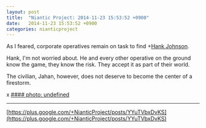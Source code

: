 ```yaml
---
layout: post
title:  "Niantic Project: 2014-11-23 15:53:52 +0900"
date:   2014-11-23 15:53:52 +0900
categories: nianticproject
---
```

As I feared, corporate operatives remain on task to find +[Hank Johnson](https://plus.google.com/117792105926525258257 "").

Hank, I'm not worried about. He and every other operative on the ground know the game, they know the risk. They accept it as part of their world.

The civilian, Jahan, however, does not deserve to become the center of a firestorm.

x
[#### photo: undefined](https://lh3.googleusercontent.com/-fQHo8CO-hKk/VHGEYUasvZI/AAAAAAAAePo/1hzsedJPrkY/Scent.png "")
- - -
[https://plus.google.com/+NianticProject/posts/YYuTVbxDvKS](https://plus.google.com/+NianticProject/posts/YYuTVbxDvKS)
